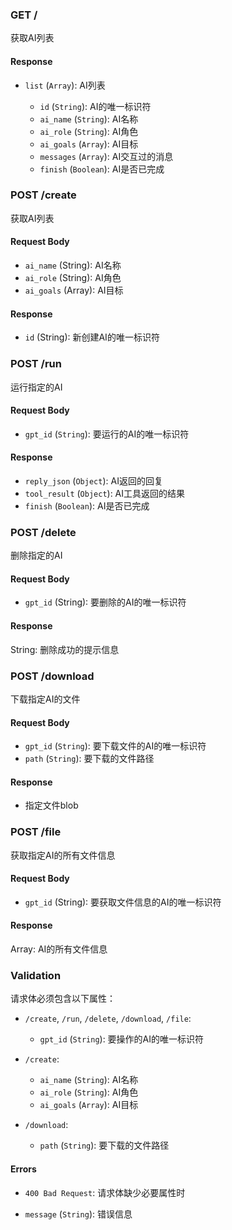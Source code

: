 ### GET /

获取AI列表

#### Response

- `list` (`Array`): AI列表

  - `id` (`String`): AI的唯一标识符
  - `ai_name` (`String`): AI名称
  - `ai_role` (`String`): AI角色
  - `ai_goals` (`Array`): AI目标
  - `messages` (`Array`): AI交互过的消息
  - `finish` (`Boolean`): AI是否已完成
      
### POST /create

获取AI列表

#### Request Body

- `ai_name` (String): AI名称
- `ai_role` (String): AI角色
- `ai_goals` (Array): AI目标

#### Response
- `id` (String): 新创建AI的唯一标识符

### POST /run

运行指定的AI

#### Request Body

- `gpt_id` (`String`): 要运行的AI的唯一标识符

#### Response

- `reply_json` (`Object`): AI返回的回复
- `tool_result` (`Object`): AI工具返回的结果
- `finish` (`Boolean`): AI是否已完成

### POST /delete

删除指定的AI

#### Request Body
- `gpt_id` (String): 要删除的AI的唯一标识符

#### Response
 String: 删除成功的提示信息

### POST /download

下载指定AI的文件

#### Request Body

- `gpt_id` (`String`): 要下载文件的AI的唯一标识符
- `path` (`String`): 要下载的文件路径

#### Response

- 指定文件blob

### POST /file
获取指定AI的所有文件信息

#### Request Body
- `gpt_id` (String): 要获取文件信息的AI的唯一标识符

#### Response
Array: AI的所有文件信息

### Validation

请求体必须包含以下属性：

- `/create`, `/run`, `/delete`, `/download`, `/file`: 

  - `gpt_id` (`String`): 要操作的AI的唯一标识符

- `/create`:

  - `ai_name` (`String`): AI名称
  - `ai_role` (`String`): AI角色
  - `ai_goals` (`Array`): AI目标

- `/download`:

  - `path` (`String`): 要下载的文件路径

#### Errors

- `400 Bad Request`: 请求体缺少必要属性时

- `message` (`String`): 错误信息


